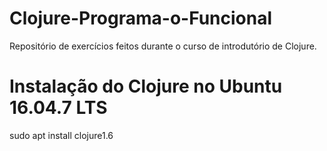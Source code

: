 # Clojure-Programa-o-Funcional
Repositório de exercícios feitos durante o curso de introdutório de Clojure.

# Instalação do Clojure no Ubuntu 16.04.7 LTS
sudo apt install clojure1.6
 
